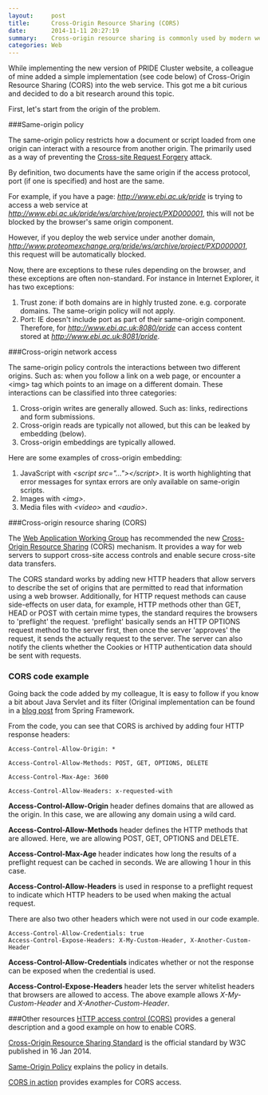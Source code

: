 ```yaml
---
layout:     post
title:      Cross-Origin Resource Sharing (CORS)
date:       2014-11-11 20:27:19
summary:    Cross-origin resource sharing is commonly used by modern web applications, to make cross domain requests for script, image or data. 
categories: Web
---
```


While implementing the new version of PRIDE Cluster website, a colleague of mine added a simple implementation (see code below) of Cross-Origin Resource Sharing (CORS) into the web service. This got me a bit curious and decided to do a bit research around this topic.  

First, let's start from the origin of the problem. 

###Same-origin policy

The same-origin policy restricts how a document or script loaded from one origin can interact with a resource from another origin. The primarily used as a way of preventing the [Cross-site Request Forgery](http://en.wikipedia.org/wiki/Cross-site_request_forgery) attack. 

By definition, two documents have the same origin if the access protocol, port (if one is specified) and host are the same. 

For example, if you have a page: _http://www.ebi.ac.uk/pride_ is trying to access a web service at _http://www.ebi.ac.uk/pride/ws/archive/project/PXD000001_, this will not be blocked by the browser's same origin component. 

However, if you deploy the web service under another domain, _http://www.proteomexchange.org/pride/ws/archive/project/PXD000001_, this request will be automatically blocked. 

Now, there are exceptions to these rules depending on the browser, and these exceptions are often non-standard. For instance in Internet Explorer, it has two exceptions:

1. Trust zone: if both domains are in highly trusted zone. e.g. corporate domains. The same-origin policy will not apply. 
2. Port: IE doesn't include port as part of their same-origin component. Therefore, for _http://www.ebi.ac.uk:8080/pride_ can access content stored at _http://www.ebi.ac.uk:8081/pride_. 

###Cross-origin network access

The same-origin policy controls the interactions between two different origins. Such as: when you follow a link on a web page, or encounter a \<img\> tag which points to an image on a different domain. These interactions can be classified into three categories:

1. Cross-origin writes are generally allowed. Such as: links, redirections and form submissions. 
2. Cross-origin reads are typically not allowed, but this can be leaked by embedding (below). 
3. Cross-origin embeddings are typically allowed. 

Here are some examples of cross-origin embedding:

1. JavaScript with _\<script src="..."\>\</script\>_. It is worth highlighting that error messages for syntax errors are only available on same-origin scripts.
2. Images with _\<img\>_.
3. Media files with _\<video\>_ and _\<audio\>_.

###Cross-origin resource sharing (CORS)

The [Web Application Working Group](http://www.w3.org/2008/webapps/) has recommended the new [Cross-Origin Resource Sharing](http://www.w3.org/TR/cors/) (CORS) mechanism. It provides a way for web servers to support cross-site access controls and enable secure cross-site data transfers. 

The CORS standard works by adding new HTTP headers that allow servers to describe the set of origins that are permitted to read that information using a web browser. Additionally, for HTTP request methods can cause side-effects on user data, for example, HTTP methods other than GET, HEAD or POST with certain mime types, the standard requires the browsers to 'preflight' the request. 'preflight' basically sends an HTTP OPTIONS request method to the server first, then once the server 'approves' the request, it sends the actually request to the server. The server can also notify the clients whether the Cookies or HTTP authentication data should be sent with requests. 


### CORS code example

Going back the code added by my colleague, It is easy to follow if you know a bit about Java Servlet and its filter (Original implementation can be found in a [blog post](https://spring.io/guides/gs/rest-service-cors/) from Spring Framework. 

<script src="https://gist.github.com/ruiwanguk/bd5f0274f3c547e9b156.js"></script>

From the code, you can see that CORS is archived by adding four HTTP response headers:

	Access-Control-Allow-Origin: *

	Access-Control-Allow-Methods: POST, GET, OPTIONS, DELETE

	Access-Control-Max-Age: 3600

	Access-Control-Allow-Headers: x-requested-with

__Access-Control-Allow-Origin__ header defines domains that are allowed as the origin. In this case, we are allowing any domain using a wild card. 

__Access-Control-Allow-Methods__ header defines the HTTP methods that are allowed. Here, we are allowing POST, GET, OPTIONS and DELETE.

__Access-Control-Max-Age__ header indicates how long the results of a preflight request can be cached in seconds. We are allowing 1 hour in this case. 

__Access-Control-Allow-Headers__ is used in response to a preflight request to indicate which HTTP headers to be used when making the actual request. 

There are also two other headers which were not used in our code example. 

	Access-Control-Allow-Credentials: true
	Access-Control-Expose-Headers: X-My-Custom-Header, X-Another-Custom-Header     

__Access-Control-Allow-Credentials__ indicates whether or not the response can be exposed when the credential is used. 

__Access-Control-Expose-Headers__ header lets the server whitelist headers that browsers are allowed to access. The above example allows _X-My-Custom-Header_ and _X-Another-Custom-Header_. 


###Other resources
[HTTP access control (CORS)](https://developer.mozilla.org/en-US/docs/Web/HTTP/Access_control_CORS) provides a general description and a good example on how to enable CORS.

[Cross-Origin Resource Sharing Standard](http://www.w3.org/TR/cors/) is the official standard by W3C published in 16 Jan 2014.

[Same-Origin Policy](https://developer.mozilla.org/en-US/docs/Web/Security/Same-origin_policy) explains the policy in details. 

[CORS in action](http://arunranga.com/examples/access-control/) provides examples for CORS access.